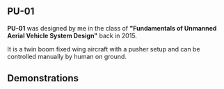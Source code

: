 ## PU-01

**PU-01** was designed by me in the class of **"Fundamentals of Unmanned Aerial Vehicle System Design"** back in 2015.

It is a twin boom fixed wing aircraft with a pusher setup and can be controlled manually by human on ground.

## Demonstrations

